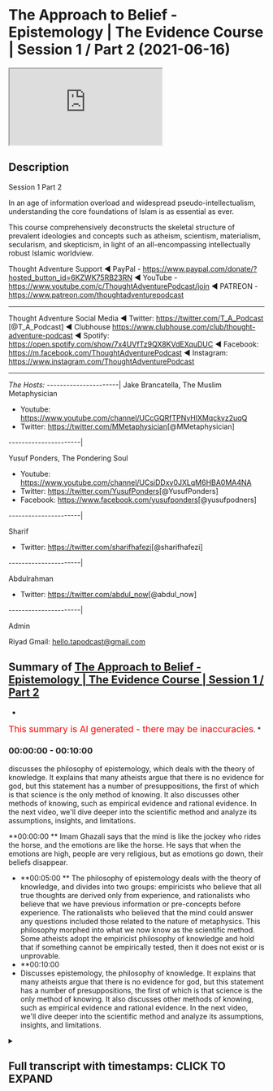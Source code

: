 # The Approach to Belief - Epistemology | The Evidence Course | Session 1 / Part 2 (2021-06-16)

<iframe loading='lazy' allow='autoplay' src='https://www.youtube.com/embed/Unb6O0zpIYM'></iframe>

## Description

Session 1 Part 2

In an age of information overload and widespread pseudo-intellectualism, understanding the core foundations of Islam is as essential as ever. 

This course comprehensively deconstructs the skeletal structure of prevalent ideologies and concepts such as atheism, scientism, materialism, secularism, and skepticism, in light of an all-encompassing intellectually robust Islamic worldview.

Thought Adventure Support
◄ PayPal - https://www.paypal.com/donate/?hosted_button_id=6KZWK75RB23RN 
◄ YouTube - https://www.youtube.com/c/ThoughtAdventurePodcast/join
◄ PATREON - https://www.patreon.com/thoughtadventurepodcast
____________________________________________________________________

Thought Adventure Social Media
◄ Twitter: https://twitter.com/T_A_Podcast​​ [@T_A_Podcast]
◄ Clubhouse https://www.clubhouse.com/club/thought-adventure-podcast
◄ Spotify: https://open.spotify.com/show/7x4UVfTz9QX8KVdEXquDUC
◄ Facebook: https://m.facebook.com/ThoughtAdventurePodcast
◄ Instagram: https://www.instagram.com/ThoughtAdventurePodcast​

----------------------------------------------------------------

*The Hosts:*
----------------------|
Jake Brancatella, The Muslim Metaphysician

- Youtube: https://www.youtube.com/channel/UCcGQRfTPNyHlXMqckvz2uqQ
- Twitter:  https://twitter.com/MMetaphysician​​ [@MMetaphysician]

----------------------|

Yusuf Ponders, The Pondering Soul

- Youtube: https://www.youtube.com/channel/UCsiDDxy0JXLqM6HBA0MA4NA
- Twitter: https://twitter.com/YusufPonders​​ [@YusufPonders]
- Facebook: https://www.facebook.com/yusufponders​ [@yusufpodners]

----------------------|

Sharif

- Twitter: https://twitter.com/sharifhafezi​​ [@sharifhafezi]

----------------------|

Abdulrahman

- Twitter: https://twitter.com/abdul_now​ [@abdul_now]

----------------------|

Admin

Riyad 
Gmail: hello.tapodcast@gmail.com

## Summary of [The Approach to Belief - Epistemology | The Evidence Course | Session 1 / Part 2](https://www.youtube.com/watch?v=Unb6O0zpIYM)


*

<span style="color:red; font-size:125%">This summary is AI generated - there may be inaccuracies</span>. [](/)*

### <a onclick="modifyYTiframeseektime(0)">00:00:00</a> - <a onclick="modifyYTiframeseektime(600)">00:10:00</a>


 discusses the philosophy of epistemology, which deals with the theory of knowledge. It explains that many atheists argue that there is no evidence for god, but this statement has a number of presuppositions, the first of which is that science is the only method of knowing. It also discusses other methods of knowing, such as empirical evidence and rational evidence. In the next video, we'll dive deeper into the scientific method and analyze its assumptions, insights, and limitations.

**<a onclick="modifyYTiframeseektime(0)">00:00:00</a>
** Imam Ghazali says that the mind is like the jockey who rides the horse, and the emotions are like the horse. He says that when the emotions are high, people are very religious, but as emotions go down, their beliefs disappear.
* **<a onclick="modifyYTiframeseektime(300)">00:05:00</a>
** The philosophy of epistemology deals with the theory of knowledge, and divides into two groups: empiricists who believe that all true thoughts are derived only from experience, and rationalists who believe that we have previous information or pre-concepts before experience. The rationalists who believed that the mind could answer any questions included those related to the nature of metaphysics. This philosophy morphed into what we now know as the scientific method. Some atheists adopt the empiricist philosophy of knowledge and hold that if something cannot be empirically tested, then it does not exist or is unprovable.
* **<a onclick="modifyYTiframeseektime(600)">00:10:00</a>
* Discusses epistemology, the philosophy of knowledge. It explains that many atheists argue that there is no evidence for god, but this statement has a number of presuppositions, the first of which is that science is the only method of knowing. It also discusses other methods of knowing, such as empirical evidence and rational evidence. In the next video, we'll dive deeper into the scientific method and analyze its assumptions, insights, and limitations.

<details><summary><h2>Full transcript with timestamps: CLICK TO EXPAND</h2></summary>

<a onclick="modifyYTiframeseektime('14')">0:00:14 i'm a bird</a>
<a onclick="modifyYTiframeseektime('16')">0:00:16 you have a high temperature you feel a</a>
<a onclick="modifyYTiframeseektime('19')">0:00:19 bit ill</a>
<a onclick="modifyYTiframeseektime('20')">0:00:20 so you think to yourself i'm going to go</a>
<a onclick="modifyYTiframeseektime('21')">0:00:21 to the doctor you tell the doctor your</a>
<a onclick="modifyYTiframeseektime('24')">0:00:24 symptoms</a>
<a onclick="modifyYTiframeseektime('25')">0:00:25 that you've got a headache you feel</a>
<a onclick="modifyYTiframeseektime('26')">0:00:26 feverish and the doctor he closes his</a>
<a onclick="modifyYTiframeseektime('29')">0:00:29 eyes</a>
<a onclick="modifyYTiframeseektime('30')">0:00:30 and he starts mumbling to himself and</a>
<a onclick="modifyYTiframeseektime('33')">0:00:33 then he opens his eyes</a>
<a onclick="modifyYTiframeseektime('34')">0:00:34 and says you've got cancer</a>
<a onclick="modifyYTiframeseektime('38')">0:00:38 and you'll be cured if you give me ten</a>
<a onclick="modifyYTiframeseektime('40')">0:00:40 thousand pounds</a>
<a onclick="modifyYTiframeseektime('42')">0:00:42 what would your reaction be would we</a>
<a onclick="modifyYTiframeseektime('44')">0:00:44 take</a>
<a onclick="modifyYTiframeseektime('45')">0:00:45 what he said on faith after all he is a</a>
<a onclick="modifyYTiframeseektime('49')">0:00:49 doctor</a>
<a onclick="modifyYTiframeseektime('50')">0:00:50 or would we question the doctor and ask</a>
<a onclick="modifyYTiframeseektime('53')">0:00:53 what's the evidence</a>
<a onclick="modifyYTiframeseektime('55')">0:00:55 do you have to make such a claim why</a>
<a onclick="modifyYTiframeseektime('58')">0:00:58 give you ten thousand pounds doesn't</a>
<a onclick="modifyYTiframeseektime('60')">0:01:00 make any sense</a>
<a onclick="modifyYTiframeseektime('61')">0:01:01 now if the doctor stated that he feels</a>
<a onclick="modifyYTiframeseektime('64')">0:01:04 it in his heart</a>
<a onclick="modifyYTiframeseektime('65')">0:01:05 that you have cancer it's an emotion</a>
<a onclick="modifyYTiframeseektime('67')">0:01:07 that he's feeling</a>
<a onclick="modifyYTiframeseektime('69')">0:01:09 would you simply accept this so-called</a>
<a onclick="modifyYTiframeseektime('72')">0:01:12 evidence</a>
<a onclick="modifyYTiframeseektime('73')">0:01:13 evidence based upon emotion i think</a>
<a onclick="modifyYTiframeseektime('75')">0:01:15 pretty much every single person will</a>
<a onclick="modifyYTiframeseektime('77')">0:01:17 probably say</a>
<a onclick="modifyYTiframeseektime('78')">0:01:18 no they wouldn't accept that we'd simply</a>
<a onclick="modifyYTiframeseektime('81')">0:01:21 not base decisions</a>
<a onclick="modifyYTiframeseektime('82')">0:01:22 like on matters of health on simply</a>
<a onclick="modifyYTiframeseektime('85')">0:01:25 emotional grounds similarly imagine</a>
<a onclick="modifyYTiframeseektime('88')">0:01:28 again</a>
<a onclick="modifyYTiframeseektime('89')">0:01:29 you have a kid and he goes to uh</a>
<a onclick="modifyYTiframeseektime('92')">0:01:32 he's doing his high school exams or</a>
<a onclick="modifyYTiframeseektime('95')">0:01:35 college exams</a>
<a onclick="modifyYTiframeseektime('96')">0:01:36 and he comes to a maths question on</a>
<a onclick="modifyYTiframeseektime('98')">0:01:38 integration or calculus</a>
<a onclick="modifyYTiframeseektime('100')">0:01:40 and it's a very difficult question and</a>
<a onclick="modifyYTiframeseektime('102')">0:01:42 so he simply closes his eyes</a>
<a onclick="modifyYTiframeseektime('105')">0:01:45 and he starts thinking or he thinks of</a>
<a onclick="modifyYTiframeseektime('107')">0:01:47 the first answer that pops into his head</a>
<a onclick="modifyYTiframeseektime('109')">0:01:49 and he puts that down</a>
<a onclick="modifyYTiframeseektime('111')">0:01:51 was that acceptable of course not the</a>
<a onclick="modifyYTiframeseektime('114')">0:01:54 reason why i give this</a>
<a onclick="modifyYTiframeseektime('115')">0:01:55 and it sounds you know very silly you</a>
<a onclick="modifyYTiframeseektime('117')">0:01:57 know answer</a>
<a onclick="modifyYTiframeseektime('118')">0:01:58 or question or scenarios but the reason</a>
<a onclick="modifyYTiframeseektime('121')">0:02:01 why i give this is because</a>
<a onclick="modifyYTiframeseektime('122')">0:02:02 many times when we ask people why do</a>
<a onclick="modifyYTiframeseektime('125')">0:02:05 they believe in what they believe</a>
<a onclick="modifyYTiframeseektime('127')">0:02:07 they will either answer well everybody</a>
<a onclick="modifyYTiframeseektime('129')">0:02:09 else believes it</a>
<a onclick="modifyYTiframeseektime('131')">0:02:11 i what's a carrying in society</a>
<a onclick="modifyYTiframeseektime('134')">0:02:14 or which is blindly following or what</a>
<a onclick="modifyYTiframeseektime('136')">0:02:16 they will say</a>
<a onclick="modifyYTiframeseektime('137')">0:02:17 is well i feel some emotional connection</a>
<a onclick="modifyYTiframeseektime('141')">0:02:21 to this particular religious belief or</a>
<a onclick="modifyYTiframeseektime('143')">0:02:23 whatever</a>
<a onclick="modifyYTiframeseektime('144')">0:02:24 other type of belief that the person may</a>
<a onclick="modifyYTiframeseektime('146')">0:02:26 have</a>
<a onclick="modifyYTiframeseektime('147')">0:02:27 and so if we're saying that</a>
<a onclick="modifyYTiframeseektime('151')">0:02:31 life and death or even just an exam</a>
<a onclick="modifyYTiframeseektime('154')">0:02:34 that's not a sufficient methodology to</a>
<a onclick="modifyYTiframeseektime('156')">0:02:36 establish belief</a>
<a onclick="modifyYTiframeseektime('158')">0:02:38 uh it's to establish the answers in a</a>
<a onclick="modifyYTiframeseektime('160')">0:02:40 maths exam</a>
<a onclick="modifyYTiframeseektime('162')">0:02:42 then how can we then establish belief in</a>
<a onclick="modifyYTiframeseektime('165')">0:02:45 our</a>
<a onclick="modifyYTiframeseektime('165')">0:02:45 foundations yeah establish our</a>
<a onclick="modifyYTiframeseektime('168')">0:02:48 foundational beliefs</a>
<a onclick="modifyYTiframeseektime('169')">0:02:49 i the purpose of life on an emotional</a>
<a onclick="modifyYTiframeseektime('172')">0:02:52 basis</a>
<a onclick="modifyYTiframeseektime('173')">0:02:53 obviously it doesn't make any sense so</a>
<a onclick="modifyYTiframeseektime('175')">0:02:55 we have to use</a>
<a onclick="modifyYTiframeseektime('177')">0:02:57 a process of thought now some people</a>
<a onclick="modifyYTiframeseektime('180')">0:03:00 will say yeah but</a>
<a onclick="modifyYTiframeseektime('181')">0:03:01 isn't it the case that people do have an</a>
<a onclick="modifyYTiframeseektime('184')">0:03:04 innate desire to worship</a>
<a onclick="modifyYTiframeseektime('186')">0:03:06 and that's true and we will talk about</a>
<a onclick="modifyYTiframeseektime('188')">0:03:08 this in later future videos and i think</a>
<a onclick="modifyYTiframeseektime('190')">0:03:10 session four</a>
<a onclick="modifyYTiframeseektime('192')">0:03:12 but we don't just allow the innate</a>
<a onclick="modifyYTiframeseektime('194')">0:03:14 desire that did</a>
<a onclick="modifyYTiframeseektime('195')">0:03:15 this what we obviously muslims call the</a>
<a onclick="modifyYTiframeseektime('197')">0:03:17 fitra the desire to worship the creator</a>
<a onclick="modifyYTiframeseektime('201')">0:03:21 leave that as the guide by which we then</a>
<a onclick="modifyYTiframeseektime('203')">0:03:23 direct</a>
<a onclick="modifyYTiframeseektime('204')">0:03:24 our worship because we know that when</a>
<a onclick="modifyYTiframeseektime('206')">0:03:26 people just</a>
<a onclick="modifyYTiframeseektime('207')">0:03:27 use their own feelings as a basis to</a>
<a onclick="modifyYTiframeseektime('210')">0:03:30 make judgments</a>
<a onclick="modifyYTiframeseektime('211')">0:03:31 really important judgments that they'll</a>
<a onclick="modifyYTiframeseektime('214')">0:03:34 add superstition</a>
<a onclick="modifyYTiframeseektime('216')">0:03:36 they'll have beliefs that are unfounded</a>
<a onclick="modifyYTiframeseektime('218')">0:03:38 that there's no evidence for it</a>
<a onclick="modifyYTiframeseektime('220')">0:03:40 and so as a result there's no</a>
<a onclick="modifyYTiframeseektime('222')">0:03:42 trustworthiness</a>
<a onclick="modifyYTiframeseektime('223')">0:03:43 similarly when the emotions are high</a>
<a onclick="modifyYTiframeseektime('225')">0:03:45 they're very religious you know they</a>
<a onclick="modifyYTiframeseektime('227')">0:03:47 really hold on to the belief</a>
<a onclick="modifyYTiframeseektime('228')">0:03:48 and the purpose of life but as emotions</a>
<a onclick="modifyYTiframeseektime('230')">0:03:50 go down suddenly the beliefs</a>
<a onclick="modifyYTiframeseektime('233')">0:03:53 you know disappear or evaporate or</a>
<a onclick="modifyYTiframeseektime('235')">0:03:55 become less and they</a>
<a onclick="modifyYTiframeseektime('236')">0:03:56 they they have that less adherence to</a>
<a onclick="modifyYTiframeseektime('238')">0:03:58 fulfilling what</a>
<a onclick="modifyYTiframeseektime('239')">0:03:59 they believe they should do so</a>
<a onclick="modifyYTiframeseektime('242')">0:04:02 yes the fitra the emotional aspect</a>
<a onclick="modifyYTiframeseektime('245')">0:04:05 exists within human beings but it has a</a>
<a onclick="modifyYTiframeseektime('248')">0:04:08 relationship with the mind as well</a>
<a onclick="modifyYTiframeseektime('250')">0:04:10 imam khazali he gives a profound yet</a>
<a onclick="modifyYTiframeseektime('252')">0:04:12 simple analogy</a>
<a onclick="modifyYTiframeseektime('254')">0:04:14 to explain the importance of the mind as</a>
<a onclick="modifyYTiframeseektime('256')">0:04:16 well as these emotions</a>
<a onclick="modifyYTiframeseektime('258')">0:04:18 and he gives the example or he explains</a>
<a onclick="modifyYTiframeseektime('260')">0:04:20 it by saying that the mind is like</a>
<a onclick="modifyYTiframeseektime('262')">0:04:22 the jockey or the rider yeah and the</a>
<a onclick="modifyYTiframeseektime('265')">0:04:25 heart or the emotions is like the horse</a>
<a onclick="modifyYTiframeseektime('268')">0:04:28 so you have the jockey who rides the</a>
<a onclick="modifyYTiframeseektime('269')">0:04:29 horse</a>
<a onclick="modifyYTiframeseektime('271')">0:04:31 and he says that if you just had a horse</a>
<a onclick="modifyYTiframeseektime('273')">0:04:33 and you let it go</a>
<a onclick="modifyYTiframeseektime('274')">0:04:34 it's going to go in all different</a>
<a onclick="modifyYTiframeseektime('276')">0:04:36 directions yeah it's going to go in this</a>
<a onclick="modifyYTiframeseektime('278')">0:04:38 direction</a>
<a onclick="modifyYTiframeseektime('278')">0:04:38 that direction and if you just had a</a>
<a onclick="modifyYTiframeseektime('281')">0:04:41 rider</a>
<a onclick="modifyYTiframeseektime('283')">0:04:43 without a horse then it will take him</a>
<a onclick="modifyYTiframeseektime('286')">0:04:46 ages to finish the course</a>
<a onclick="modifyYTiframeseektime('288')">0:04:48 so imam ghazali said the best scenario</a>
<a onclick="modifyYTiframeseektime('291')">0:04:51 the best situation to be</a>
<a onclick="modifyYTiframeseektime('292')">0:04:52 is where the jockey rides and directs</a>
<a onclick="modifyYTiframeseektime('295')">0:04:55 the</a>
<a onclick="modifyYTiframeseektime('296')">0:04:56 horse meaning what meaning thought</a>
<a onclick="modifyYTiframeseektime('298')">0:04:58 driven</a>
<a onclick="modifyYTiframeseektime('299')">0:04:59 emotion not emotionally driven thinking</a>
<a onclick="modifyYTiframeseektime('303')">0:05:03 so it's not our emotions leading our</a>
<a onclick="modifyYTiframeseektime('305')">0:05:05 thought but rather it's our thinking</a>
<a onclick="modifyYTiframeseektime('307')">0:05:07 that leads our emotions</a>
<a onclick="modifyYTiframeseektime('309')">0:05:09 so when we look at this question about</a>
<a onclick="modifyYTiframeseektime('311')">0:05:11 purpose of life</a>
<a onclick="modifyYTiframeseektime('313')">0:05:13 really we're asking the question what</a>
<a onclick="modifyYTiframeseektime('315')">0:05:15 does our thinking</a>
<a onclick="modifyYTiframeseektime('316')">0:05:16 what is the evidence based upon a</a>
<a onclick="modifyYTiframeseektime('318')">0:05:18 thinking process leads us to</a>
<a onclick="modifyYTiframeseektime('320')">0:05:20 regardless of this and so this leads us</a>
<a onclick="modifyYTiframeseektime('323')">0:05:23 to the topic</a>
<a onclick="modifyYTiframeseektime('324')">0:05:24 this big word called epistemology</a>
<a onclick="modifyYTiframeseektime('328')">0:05:28 now epistemology is used in philosophy</a>
<a onclick="modifyYTiframeseektime('330')">0:05:30 and all it simply means is</a>
<a onclick="modifyYTiframeseektime('331')">0:05:31 theory of knowledge that is to say what</a>
<a onclick="modifyYTiframeseektime('334')">0:05:34 is the method</a>
<a onclick="modifyYTiframeseektime('335')">0:05:35 we use to determine the ideas we hold it</a>
<a onclick="modifyYTiframeseektime('338')">0:05:38 we hold in the world</a>
<a onclick="modifyYTiframeseektime('339')">0:05:39 you know what do we use what's the</a>
<a onclick="modifyYTiframeseektime('340')">0:05:40 method that we use</a>
<a onclick="modifyYTiframeseektime('342')">0:05:42 once we're clear about the method of how</a>
<a onclick="modifyYTiframeseektime('345')">0:05:45 do we know</a>
<a onclick="modifyYTiframeseektime('346')">0:05:46 the ideas that we hold we can then</a>
<a onclick="modifyYTiframeseektime('348')">0:05:48 distinguish between what is a rational</a>
<a onclick="modifyYTiframeseektime('350')">0:05:50 thought</a>
<a onclick="modifyYTiframeseektime('352')">0:05:52 what is a thought that's built upon</a>
<a onclick="modifyYTiframeseektime('354')">0:05:54 rational evidences</a>
<a onclick="modifyYTiframeseektime('356')">0:05:56 from an irrational one so we need to</a>
<a onclick="modifyYTiframeseektime('358')">0:05:58 understand</a>
<a onclick="modifyYTiframeseektime('359')">0:05:59 how what methodology of thinking we're</a>
<a onclick="modifyYTiframeseektime('361')">0:06:01 going to use</a>
<a onclick="modifyYTiframeseektime('362')">0:06:02 now historically there were two groups</a>
<a onclick="modifyYTiframeseektime('364')">0:06:04 in philosophy</a>
<a onclick="modifyYTiframeseektime('366')">0:06:06 these are two broad groups the first one</a>
<a onclick="modifyYTiframeseektime('368')">0:06:08 that were known as the empiricists</a>
<a onclick="modifyYTiframeseektime('370')">0:06:10 and the second one were known as the</a>
<a onclick="modifyYTiframeseektime('372')">0:06:12 rationalists now</a>
<a onclick="modifyYTiframeseektime('374')">0:06:14 empiricists they believe that all true</a>
<a onclick="modifyYTiframeseektime('377')">0:06:17 thoughts are derived only from</a>
<a onclick="modifyYTiframeseektime('379')">0:06:19 experience</a>
<a onclick="modifyYTiframeseektime('380')">0:06:20 that is to say that the mines are an</a>
<a onclick="modifyYTiframeseektime('383')">0:06:23 empty vessel</a>
<a onclick="modifyYTiframeseektime('384')">0:06:24 or in latin they said taboola raza</a>
<a onclick="modifyYTiframeseektime('387')">0:06:27 meaning a blank slate and the proponents</a>
<a onclick="modifyYTiframeseektime('391')">0:06:31 of a blank slate taboola bularaza argued</a>
<a onclick="modifyYTiframeseektime('395')">0:06:35 against the rationalists the</a>
<a onclick="modifyYTiframeseektime('397')">0:06:37 rationalists they differed they said</a>
<a onclick="modifyYTiframeseektime('399')">0:06:39 we're not a blank slate</a>
<a onclick="modifyYTiframeseektime('400')">0:06:40 when we look when we are born we're not</a>
<a onclick="modifyYTiframeseektime('402')">0:06:42 just born without any preconceptions</a>
<a onclick="modifyYTiframeseektime('405')">0:06:45 any pre ideas or any previous</a>
<a onclick="modifyYTiframeseektime('408')">0:06:48 information</a>
<a onclick="modifyYTiframeseektime('409')">0:06:49 but rather we are born with certain</a>
<a onclick="modifyYTiframeseektime('412')">0:06:52 levels of innate knowledge and innate</a>
<a onclick="modifyYTiframeseektime('414')">0:06:54 ideas</a>
<a onclick="modifyYTiframeseektime('415')">0:06:55 this is what the rationalists said and</a>
<a onclick="modifyYTiframeseektime('417')">0:06:57 so the empiricist said no that's not</a>
<a onclick="modifyYTiframeseektime('418')">0:06:58 correct</a>
<a onclick="modifyYTiframeseektime('420')">0:07:00 and from empiricism or from the</a>
<a onclick="modifyYTiframeseektime('422')">0:07:02 rationalists i should say</a>
<a onclick="modifyYTiframeseektime('423')">0:07:03 they were divided into two further</a>
<a onclick="modifyYTiframeseektime('425')">0:07:05 groups</a>
<a onclick="modifyYTiframeseektime('426')">0:07:06 those who believed that the mind could</a>
<a onclick="modifyYTiframeseektime('429')">0:07:09 answer</a>
<a onclick="modifyYTiframeseektime('430')">0:07:10 any questions including those questions</a>
<a onclick="modifyYTiframeseektime('433')">0:07:13 related to the nature of what they term</a>
<a onclick="modifyYTiframeseektime('434')">0:07:14 metaphysics</a>
<a onclick="modifyYTiframeseektime('436')">0:07:16 so physics is about the study or the</a>
<a onclick="modifyYTiframeseektime('437')">0:07:17 knowledge of the the world that we can</a>
<a onclick="modifyYTiframeseektime('440')">0:07:20 sense</a>
<a onclick="modifyYTiframeseektime('440')">0:07:20 the world that we can observe</a>
<a onclick="modifyYTiframeseektime('443')">0:07:23 metaphysics</a>
<a onclick="modifyYTiframeseektime('444')">0:07:24 is knowledge of the world outside of the</a>
<a onclick="modifyYTiframeseektime('447')">0:07:27 physical world</a>
<a onclick="modifyYTiframeseektime('449')">0:07:29 so they said these rationalists this</a>
<a onclick="modifyYTiframeseektime('452')">0:07:32 particular group within the rationalists</a>
<a onclick="modifyYTiframeseektime('454')">0:07:34 that so long as we really think about</a>
<a onclick="modifyYTiframeseektime('456')">0:07:36 something</a>
<a onclick="modifyYTiframeseektime('457')">0:07:37 deeply we develop a correct logical</a>
<a onclick="modifyYTiframeseektime('460')">0:07:40 argument</a>
<a onclick="modifyYTiframeseektime('461')">0:07:41 what they called a syllogism then we can</a>
<a onclick="modifyYTiframeseektime('464')">0:07:44 determine</a>
<a onclick="modifyYTiframeseektime('465')">0:07:45 all truths whether that is the nature of</a>
<a onclick="modifyYTiframeseektime('467')">0:07:47 heaven</a>
<a onclick="modifyYTiframeseektime('468')">0:07:48 the nature of resurrection where that is</a>
<a onclick="modifyYTiframeseektime('471')">0:07:51 even how to comprehend</a>
<a onclick="modifyYTiframeseektime('472')">0:07:52 the existence of god and the nature of</a>
<a onclick="modifyYTiframeseektime('474')">0:07:54 god</a>
<a onclick="modifyYTiframeseektime('476')">0:07:56 himself so this is with one group</a>
<a onclick="modifyYTiframeseektime('479')">0:07:59 from the rationalists and the</a>
<a onclick="modifyYTiframeseektime('480')">0:08:00 philosophers</a>
<a onclick="modifyYTiframeseektime('482')">0:08:02 second group of rationalists believe</a>
<a onclick="modifyYTiframeseektime('484')">0:08:04 that although we have</a>
<a onclick="modifyYTiframeseektime('485')">0:08:05 previous information or pre-concepts</a>
<a onclick="modifyYTiframeseektime('489')">0:08:09 before experience so before we</a>
<a onclick="modifyYTiframeseektime('491')">0:08:11 experience something</a>
<a onclick="modifyYTiframeseektime('492')">0:08:12 we actually already have some innate</a>
<a onclick="modifyYTiframeseektime('494')">0:08:14 levels of ideas or previous information</a>
<a onclick="modifyYTiframeseektime('498')">0:08:18 they said that the mind is still limited</a>
<a onclick="modifyYTiframeseektime('501')">0:08:21 and thus can only conclude on a limited</a>
<a onclick="modifyYTiframeseektime('503')">0:08:23 number of things</a>
<a onclick="modifyYTiframeseektime('504')">0:08:24 primarily the implications of the</a>
<a onclick="modifyYTiframeseektime('507')">0:08:27 observed</a>
<a onclick="modifyYTiframeseektime('507')">0:08:27 universe and we will explain that a</a>
<a onclick="modifyYTiframeseektime('509')">0:08:29 little later on</a>
<a onclick="modifyYTiframeseektime('511')">0:08:31 as for the empiricists those who</a>
<a onclick="modifyYTiframeseektime('514')">0:08:34 believed we only know</a>
<a onclick="modifyYTiframeseektime('516')">0:08:36 through direct experience as a blank</a>
<a onclick="modifyYTiframeseektime('518')">0:08:38 slate</a>
<a onclick="modifyYTiframeseektime('520')">0:08:40 then this philosophy morphed into what</a>
<a onclick="modifyYTiframeseektime('522')">0:08:42 we now know as the scientific method</a>
<a onclick="modifyYTiframeseektime('524')">0:08:44 and what some atheists hold that we only</a>
<a onclick="modifyYTiframeseektime('527')">0:08:47 know</a>
<a onclick="modifyYTiframeseektime('528')">0:08:48 truths through this scientific method so</a>
<a onclick="modifyYTiframeseektime('531')">0:08:51 empiricism knowledge through experience</a>
<a onclick="modifyYTiframeseektime('533')">0:08:53 we have no innate ideas we can only know</a>
<a onclick="modifyYTiframeseektime('536')">0:08:56 when we've experienced it</a>
<a onclick="modifyYTiframeseektime('538')">0:08:58 this then became some of these</a>
<a onclick="modifyYTiframeseektime('539')">0:08:59 philosophers then started to utilize</a>
<a onclick="modifyYTiframeseektime('541')">0:09:01 these ideas</a>
<a onclick="modifyYTiframeseektime('542')">0:09:02 to develop the scientific method</a>
<a onclick="modifyYTiframeseektime('546')">0:09:06 and some atheists because they adopt</a>
<a onclick="modifyYTiframeseektime('548')">0:09:08 this empiricist</a>
<a onclick="modifyYTiframeseektime('550')">0:09:10 naturalist and scientific or scientism</a>
<a onclick="modifyYTiframeseektime('553')">0:09:13 and we'll in the next video we'll</a>
<a onclick="modifyYTiframeseektime('555')">0:09:15 discuss that in more detail</a>
<a onclick="modifyYTiframeseektime('557')">0:09:17 but some atheists when they adopt this</a>
<a onclick="modifyYTiframeseektime('560')">0:09:20 they say therefore</a>
<a onclick="modifyYTiframeseektime('561')">0:09:21 that if something cannot be empirically</a>
<a onclick="modifyYTiframeseektime('563')">0:09:23 tested</a>
<a onclick="modifyYTiframeseektime('565')">0:09:25 meaning through the scientific method</a>
<a onclick="modifyYTiframeseektime('568')">0:09:28 then</a>
<a onclick="modifyYTiframeseektime('568')">0:09:28 such an idea does not exist or is</a>
<a onclick="modifyYTiframeseektime('570')">0:09:30 unprovable</a>
<a onclick="modifyYTiframeseektime('572')">0:09:32 inevitably this meant many empiricists</a>
<a onclick="modifyYTiframeseektime('575')">0:09:35 believe that god's</a>
<a onclick="modifyYTiframeseektime('576')">0:09:36 existence is unprovable you can't prove</a>
<a onclick="modifyYTiframeseektime('578')">0:09:38 it</a>
<a onclick="modifyYTiframeseektime('579')">0:09:39 as the very nature of the discussion</a>
<a onclick="modifyYTiframeseektime('581')">0:09:41 would</a>
<a onclick="modifyYTiframeseektime('582')">0:09:42 would be to conclude on an existence of</a>
<a onclick="modifyYTiframeseektime('585')">0:09:45 a being i have a creator</a>
<a onclick="modifyYTiframeseektime('587')">0:09:47 that was unsensible unobservable</a>
<a onclick="modifyYTiframeseektime('590')">0:09:50 untestable if you come to the conclusion</a>
<a onclick="modifyYTiframeseektime('592')">0:09:52 that god exists</a>
<a onclick="modifyYTiframeseektime('594')">0:09:54 that conclusion upon a being that exists</a>
<a onclick="modifyYTiframeseektime('596')">0:09:56 outside of the testable known of a known</a>
<a onclick="modifyYTiframeseektime('599')">0:09:59 universe</a>
<a onclick="modifyYTiframeseektime('600')">0:10:00 and therefore the proposition of god is</a>
<a onclick="modifyYTiframeseektime('602')">0:10:02 outside of the physical world</a>
<a onclick="modifyYTiframeseektime('604')">0:10:04 therefore god's existence can either</a>
<a onclick="modifyYTiframeseektime('606')">0:10:06 never be proven</a>
<a onclick="modifyYTiframeseektime('607')">0:10:07 at all or would they some atheist try to</a>
<a onclick="modifyYTiframeseektime('610')">0:10:10 argue</a>
<a onclick="modifyYTiframeseektime('611')">0:10:11 that the existence of god is like</a>
<a onclick="modifyYTiframeseektime('613')">0:10:13 claiming the existence of</a>
<a onclick="modifyYTiframeseektime('614')">0:10:14 pink bunny rabbits in space if you don't</a>
<a onclick="modifyYTiframeseektime('616')">0:10:16 accept that then why would</a>
<a onclick="modifyYTiframeseektime('618')">0:10:18 you accept this so this idea of</a>
<a onclick="modifyYTiframeseektime('620')">0:10:20 epistemology</a>
<a onclick="modifyYTiframeseektime('622')">0:10:22 understanding the method of knowing the</a>
<a onclick="modifyYTiframeseektime('624')">0:10:24 method of knowing</a>
<a onclick="modifyYTiframeseektime('625')">0:10:25 the ideas and differentiating between</a>
<a onclick="modifyYTiframeseektime('627')">0:10:27 rational and irrational ideas</a>
<a onclick="modifyYTiframeseektime('629')">0:10:29 is incredibly important</a>
<a onclick="modifyYTiframeseektime('632')">0:10:32 if this isn't clear we don't are clear</a>
<a onclick="modifyYTiframeseektime('635')">0:10:35 about our method</a>
<a onclick="modifyYTiframeseektime('636')">0:10:36 of developing ideas</a>
<a onclick="modifyYTiframeseektime('639')">0:10:39 then our understanding of how to answer</a>
<a onclick="modifyYTiframeseektime('641')">0:10:41 the question does the creator exist i</a>
<a onclick="modifyYTiframeseektime('643')">0:10:43 where we came from will also not be</a>
<a onclick="modifyYTiframeseektime('645')">0:10:45 clear</a>
<a onclick="modifyYTiframeseektime('647')">0:10:47 so we need to understand how to approach</a>
<a onclick="modifyYTiframeseektime('649')">0:10:49 this question</a>
<a onclick="modifyYTiframeseektime('650')">0:10:50 for instance you'll find many atheists</a>
<a onclick="modifyYTiframeseektime('652')">0:10:52 they'll say</a>
<a onclick="modifyYTiframeseektime('653')">0:10:53 there's no evidence for god and you need</a>
<a onclick="modifyYTiframeseektime('656')">0:10:56 to unpack</a>
<a onclick="modifyYTiframeseektime('657')">0:10:57 what they're saying they're not really</a>
<a onclick="modifyYTiframeseektime('659')">0:10:59 saying there's no evidence for god what</a>
<a onclick="modifyYTiframeseektime('660')">0:11:00 they are really saying</a>
<a onclick="modifyYTiframeseektime('662')">0:11:02 is that there is no scientific and</a>
<a onclick="modifyYTiframeseektime('664')">0:11:04 empirical evidence for god</a>
<a onclick="modifyYTiframeseektime('666')">0:11:06 so this statement therefore has a number</a>
<a onclick="modifyYTiframeseektime('668')">0:11:08 of</a>
<a onclick="modifyYTiframeseektime('669')">0:11:09 presuppositions or assumptions the first</a>
<a onclick="modifyYTiframeseektime('672')">0:11:12 one</a>
<a onclick="modifyYTiframeseektime('673')">0:11:13 is that science is the only method of</a>
<a onclick="modifyYTiframeseektime('675')">0:11:15 knowing</a>
<a onclick="modifyYTiframeseektime('676')">0:11:16 if a matter cannot be directly observed</a>
<a onclick="modifyYTiframeseektime('680')">0:11:20 that means the matter at hand does not</a>
<a onclick="modifyYTiframeseektime('681')">0:11:21 exist or is unprovable</a>
<a onclick="modifyYTiframeseektime('684')">0:11:24 similarly you'll also find many atheists</a>
<a onclick="modifyYTiframeseektime('686')">0:11:26 claim that one day</a>
<a onclick="modifyYTiframeseektime('688')">0:11:28 science will answer all questions about</a>
<a onclick="modifyYTiframeseektime('691')">0:11:31 existence</a>
<a onclick="modifyYTiframeseektime('692')">0:11:32 you know we'll get that one theory the</a>
<a onclick="modifyYTiframeseektime('694')">0:11:34 general unified theory as some</a>
<a onclick="modifyYTiframeseektime('696')">0:11:36 physicists say that will answer all</a>
<a onclick="modifyYTiframeseektime('699')">0:11:39 questions</a>
<a onclick="modifyYTiframeseektime('701')">0:11:41 uh and where the science is uh so they</a>
<a onclick="modifyYTiframeseektime('704')">0:11:44 say these things</a>
<a onclick="modifyYTiframeseektime('705')">0:11:45 but we have to ask the questions okay is</a>
<a onclick="modifyYTiframeseektime('706')">0:11:46 that statement that science</a>
<a onclick="modifyYTiframeseektime('709')">0:11:49 one day will answer all questions is</a>
<a onclick="modifyYTiframeseektime('711')">0:11:51 that actually a scientific</a>
<a onclick="modifyYTiframeseektime('713')">0:11:53 empirical verb verifiable question</a>
<a onclick="modifyYTiframeseektime('716')">0:11:56 verifiable statement in and of itself</a>
<a onclick="modifyYTiframeseektime('720')">0:12:00 so many times in my own personal</a>
<a onclick="modifyYTiframeseektime('723')">0:12:03 discussions</a>
<a onclick="modifyYTiframeseektime('723')">0:12:03 and the debates that i've done before</a>
<a onclick="modifyYTiframeseektime('726')">0:12:06 even tackling the question about the</a>
<a onclick="modifyYTiframeseektime('728')">0:12:08 evidence for god</a>
<a onclick="modifyYTiframeseektime('729')">0:12:09 when a person says there is no evidence</a>
<a onclick="modifyYTiframeseektime('731')">0:12:11 for god i have to address the issue of</a>
<a onclick="modifyYTiframeseektime('733')">0:12:13 the methodology of thinking</a>
<a onclick="modifyYTiframeseektime('735')">0:12:15 is he an empiricist who believes only</a>
<a onclick="modifyYTiframeseektime('737')">0:12:17 science can answer all questions</a>
<a onclick="modifyYTiframeseektime('739')">0:12:19 or do we expand his mind to understand</a>
<a onclick="modifyYTiframeseektime('742')">0:12:22 one</a>
<a onclick="modifyYTiframeseektime('743')">0:12:23 what is science its role its limitations</a>
<a onclick="modifyYTiframeseektime('747')">0:12:27 the axioms that is built upon meaning</a>
<a onclick="modifyYTiframeseektime('749')">0:12:29 the</a>
<a onclick="modifyYTiframeseektime('750')">0:12:30 assumptions that it has to accept and</a>
<a onclick="modifyYTiframeseektime('752')">0:12:32 then secondly</a>
<a onclick="modifyYTiframeseektime('754')">0:12:34 demonstrate that there is other</a>
<a onclick="modifyYTiframeseektime('756')">0:12:36 methodologies of thinking</a>
<a onclick="modifyYTiframeseektime('758')">0:12:38 the other you know methods by which we</a>
<a onclick="modifyYTiframeseektime('761')">0:12:41 can know truths</a>
<a onclick="modifyYTiframeseektime('762')">0:12:42 which are not termed scientific or</a>
<a onclick="modifyYTiframeseektime('765')">0:12:45 empirical</a>
<a onclick="modifyYTiframeseektime('766')">0:12:46 so in the next video we'll dive a little</a>
<a onclick="modifyYTiframeseektime('768')">0:12:48 deeper</a>
<a onclick="modifyYTiframeseektime('769')">0:12:49 into the scientific method and really</a>
<a onclick="modifyYTiframeseektime('772')">0:12:52 analyze what it is</a>
<a onclick="modifyYTiframeseektime('774')">0:12:54 and what are the assumptions insights</a>
<a onclick="modifyYTiframeseektime('776')">0:12:56 and does</a>
<a onclick="modifyYTiframeseektime('777')">0:12:57 it lead to definite conclusive ideas and</a>
<a onclick="modifyYTiframeseektime('784')">0:13:04 principles</a>
<a onclick="modifyYTiframeseektime('791')">0:13:11 you</a>
</details>